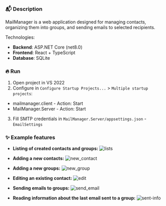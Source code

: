 



### 📬 Description
MailManager is a web application designed for managing contacts, organizing them into groups, and sending emails to selected recipients.

Technologies: 
* **Backend**: ASP.NET Core (net8.0)
* **Frontend**: React + TypeScript
* **Database**: SQLite

### 🔥 Run
1. Open project in VS 2022
2. Configure in `Configure Startup Projects...` > `Multiple startup projects`:
* mailmanager.client - Action: Start
* MailManager.Server - Action: Start
3. Fill SMTP credentials in `MailManager.Server/appsettings.json` - `EmailSettings`


### ✨ Example features

* **Listing of created contacts and groups:**
![lists](https://github.com/user-attachments/assets/2ed93e95-725d-43c8-8ecf-4a38f83032a1)

* **Adding a new contacts:**
![new_contact](https://github.com/user-attachments/assets/aac8dc84-61f8-4b20-b2e3-e5a9c7b1ab51)

* **Adding a new groups:**
![new_group](https://github.com/user-attachments/assets/8a2d7741-93ed-496e-8b30-6bf426f9f4f6)

* **Editing an existing contact:**
![edit](https://github.com/user-attachments/assets/19a43e7e-84a2-4027-807e-02fb1750b1a3)

* **Sending emails to groups:**
![send_email](https://github.com/user-attachments/assets/baa94fce-ccc6-445f-870c-587179a09bc1)

* **Reading information about the last email sent to a group:**
![sent-info](https://github.com/user-attachments/assets/59cca745-a650-490d-aa00-d0bc13282f54)




